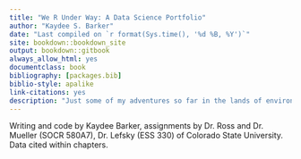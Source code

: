 ```yaml
--- 
title: "We R Under Way: A Data Science Portfolio"
author: "Kaydee S. Barker"
date: "Last compiled on `r format(Sys.time(), '%d %B, %Y')`"
site: bookdown::bookdown_site
output: bookdown::gitbook
always_allow_html: yes
documentclass: book
bibliography: [packages.bib]
biblio-style: apalike
link-citations: yes
description: "Just some of my adventures so far in the lands of environmental data. Warning: I can't help adding nerd jokes, so pun-ish me."
---
```




Writing and code by Kaydee Barker, assignments by Dr. Ross and Dr. Mueller (SOCR 580A7), Dr. Lefsky (ESS 330) of Colorado State University. Data cited within chapters.


